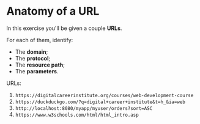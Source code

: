 # Anatomy of a URL

In this exercise you'll be given a couple **URLs**.

For each of them, identify:
- The **domain**;
- The **protocol**;
- The **resource path**;
- The **parameters**.

URLs:

1. `https://digitalcareerinstitute.org/courses/web-development-course`
2. `https://duckduckgo.com/?q=digital+career+institute&t=h_&ia=web`
3. `http://localhost:8080/myapp/myuser/orders?sort=ASC`
4. `https://www.w3schools.com/html/html_intro.asp`
